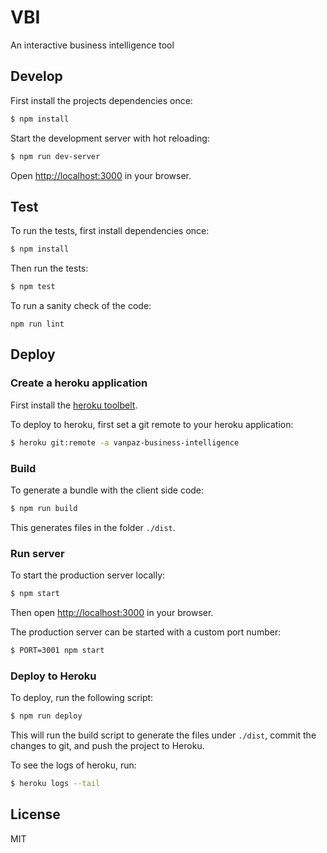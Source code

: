 # VBI

An interactive business intelligence tool


## Develop

First install the projects dependencies once:

```bash
$ npm install
```

Start the development server with hot reloading:

```bash
$ npm run dev-server
```

Open [http://localhost:3000](http://localhost:3000) in your browser.



## Test

To run the tests, first install dependencies once:

```bash
$ npm install
```

Then run the tests:

```bash
$ npm test
```

To run a sanity check of the code:

```
npm run lint
```



## Deploy

### Create a heroku application

First install the [heroku toolbelt](https://toolbelt.heroku.com/).

To deploy to heroku, first set a git remote to your heroku application:

```bash
$ heroku git:remote -a vanpaz-business-intelligence
```


### Build

To generate a bundle with the client side code:

```bash
$ npm run build
```

This generates files in the folder `./dist`.


### Run server

To start the production server locally:

```bash
$ npm start
```

Then open [http://localhost:3000](http://localhost:3000) in your browser.

The production server can be started with a custom port number:

```bash
$ PORT=3001 npm start
```



### Deploy to Heroku

To deploy, run the following script:

```bash
$ npm run deploy
```

This will run the build script to generate the files under `./dist`, commit the changes to git, and push the project to Heroku.

To see the logs of heroku, run:

```bash
$ heroku logs --tail
```


## License

MIT
